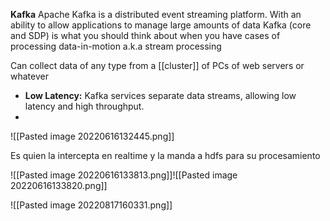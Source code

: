 **Kafka**
Apache Kafka is a distributed event streaming platform. With an ability to allow applications to manage large amounts of data
Kafka (core and SDP) is what you should think about when you have cases of processing data-in-motion a.k.a stream processing

 Can collect data of any type from a [[cluster]] of PCs of web servers or whatever
-   **Low Latency:** Kafka services separate data streams, allowing low latency and high throughput.
- 
![[Pasted image 20220616132445.png]]



Es quien la intercepta en realtime  y la manda a hdfs para su procesamiento 

![[Pasted image 20220616133813.png]]![[Pasted image 20220616133820.png]]

![[Pasted image 20220817160331.png]]